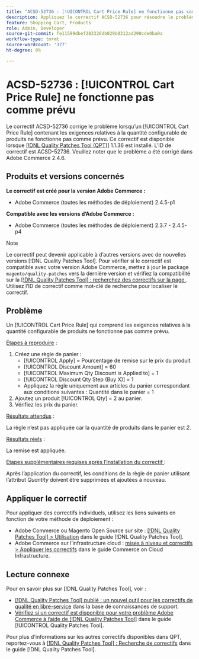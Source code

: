 ```yaml
---
title: "ACSD-52736 : [!UICONTROL Cart Price Rule] ne fonctionne pas comme prévu"
description: Appliquez le correctif ACSD-52736 pour résoudre le problème Adobe Commerce lorsqu’un [!UICONTROL Cart Price Rule] contenant les exigences relatives à la quantité configurable de produits ne fonctionne pas comme prévu.
feature: Shopping Cart, Products
role: Admin, Developer
source-git-commit: fe11599dbef283326db029b0312ad290cde0ba0a
workflow-type: tm+mt
source-wordcount: '377'
ht-degree: 0%

---
```


# ACSD-52736 : [!UICONTROL Cart Price Rule] ne fonctionne pas comme prévu

Le correctif ACSD-52736 corrige le problème lorsqu’un [!UICONTROL Cart Price Rule] contenant les exigences relatives à la quantité configurable de produits ne fonctionne pas comme prévu. Ce correctif est disponible lorsque [[!DNL Quality Patches Tool (QPT)]](https://experienceleague.adobe.com/fr/docs/commerce-knowledge-base/kb/announcements/commerce-announcements/magento-quality-patches-released-new-tool-to-self-serve-quality-patches) 1.1.36 est installé. L’ID de correctif est ACSD-52736. Veuillez noter que le problème a été corrigé dans Adobe Commerce 2.4.6.

## Produits et versions concernés

**Le correctif est créé pour la version Adobe Commerce :**

* Adobe Commerce (toutes les méthodes de déploiement) 2.4.5-p1

**Compatible avec les versions d’Adobe Commerce :**

* Adobe Commerce (toutes les méthodes de déploiement) 2.3.7 - 2.4.5-p4

>[!NOTE]
>
>Le correctif peut devenir applicable à d’autres versions avec de nouvelles versions [!DNL Quality Patches Tool]. Pour vérifier si le correctif est compatible avec votre version Adobe Commerce, mettez à jour le package `magento/quality-patches` vers la dernière version et vérifiez la compatibilité sur la [[!DNL Quality Patches Tool] : recherchez des correctifs sur la page ](https://experienceleague.adobe.com/tools/commerce-quality-patches/index.html?lang=fr). Utilisez l’ID de correctif comme mot-clé de recherche pour localiser le correctif.

## Problème

Un [!UICONTROL Cart Price Rule] qui comprend les exigences relatives à la quantité configurable de produits ne fonctionne pas comme prévu.

<u>Étapes à reproduire</u> :

1. Créez une règle de panier :
   * [!UICONTROL Apply] = Pourcentage de remise sur le prix du produit
   * [!UICONTROL Discount Amount] = 60
   * [!UICONTROL Maximum Qty Discount is Applied to] = 1
   * [!UICONTROL Discount Qty Step (Buy X)] = 1
   * Appliquez la règle uniquement aux articles du panier correspondant aux conditions suivantes : Quantité dans le panier = 1
2. Ajoutez un produit [!UICONTROL Qty] = 2 au panier.
3. Vérifiez les prix du panier.

<u>Résultats attendus</u> :

La règle n’est pas appliquée car la quantité de produits dans le panier est *2*.

<u>Résultats réels</u> :

La remise est appliquée.

<u> Étapes supplémentaires requises après l’installation du correctif </u> :

Après l’application du correctif, les conditions de la règle de panier utilisant l’attribut *Quantity* doivent être supprimées et ajoutées à nouveau.

## Appliquer le correctif

Pour appliquer des correctifs individuels, utilisez les liens suivants en fonction de votre méthode de déploiement :

* Adobe Commerce ou Magento Open Source sur site : [[!DNL Quality Patches Tool] > Utilisation](/help/tools/quality-patches-tool/usage.md) dans le guide [!DNL Quality Patches Tool].
* Adobe Commerce sur l’infrastructure cloud : [mises à niveau et correctifs > Appliquer les correctifs](https://experienceleague.adobe.com/docs/commerce-cloud-service/user-guide/develop/upgrade/apply-patches.html?lang=fr) dans le guide Commerce on Cloud Infrastructure.

## Lecture connexe

Pour en savoir plus sur [!DNL Quality Patches Tool], voir :

* [[!DNL Quality Patches Tool] publié : un nouvel outil pour les correctifs de qualité en libre-service](https://experienceleague.adobe.com/fr/docs/commerce-knowledge-base/kb/announcements/commerce-announcements/magento-quality-patches-released-new-tool-to-self-serve-quality-patches) dans la base de connaissances de support.
* [Vérifiez si un correctif est disponible pour votre problème Adobe Commerce à l’aide de  [!DNL Quality Patches Tool]](/help/tools/quality-patches-tool/patches-available-in-qpt/check-patch-for-magento-issue-with-magento-quality-patches.md) dans le guide [!UICONTROL Quality Patches Tool].


Pour plus d&#39;informations sur les autres correctifs disponibles dans QPT, reportez-vous à [[!DNL Quality Patches Tool] : Recherche de correctifs](https://experienceleague.adobe.com/tools/commerce-quality-patches/index.html?lang=fr) dans le guide [!DNL Quality Patches Tool].
